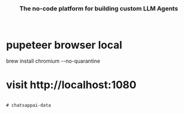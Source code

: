 <h1 align="center" style="font-weight: bold">
  <br>
    <h3 align="center">The no-code platform for building custom LLM Agents</h3>
  <br>
  
</h1>


# pupeteer browser local
brew install chromium --no-quarantine

# visit http://localhost:1080
```

# chatsappai-data
